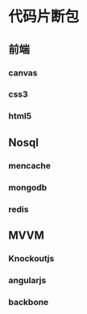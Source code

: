 <h1>代码片断包</h1>

<h2>前端</h2>
<h3>canvas</h3>
<h3>css3</h3>
<h3>html5</h3>

<h2>Nosql</h2>
<h3>mencache</h3>
<h3>mongodb</h3>
<h3>redis</h3>


<h2>MVVM</h2>
<h3>Knockoutjs</h3>
<h3>angularjs</h3>
<h3>backbone</h3>
